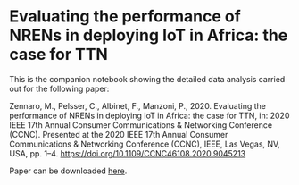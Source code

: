 # Evaluating the performance of NRENs in deploying IoT in Africa: the case for TTN

This is the companion notebook showing the detailed data analysis carried out for the following paper:

Zennaro, M., Pelsser, C., Albinet, F., Manzoni, P., 2020. Evaluating the performance of NRENs in deploying IoT in Africa: the case for TTN, in: 2020 IEEE 17th Annual Consumer Communications & Networking Conference (CCNC). Presented at the 2020 IEEE 17th Annual Consumer Communications & Networking Conference (CCNC), IEEE, Las Vegas, NV, USA, pp. 1–4. https://doi.org/10.1109/CCNC46108.2020.9045213

Paper can be downloaded [here](http://wireless.ictp.it/Papers/CCNC-2020.pdf).
